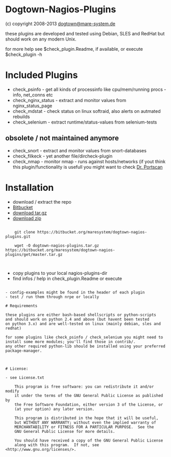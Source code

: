 # Dogtown-Nagios-Plugins 

(c) copyright 2008-2013 dogtown@mare-system.de

these plugins are developed and tested using Debian, SLES
and RedHat but should work on any modern Unix.

for more help see $check_plugin.Readme, if available, or 
execute $check_plugin -h 

# Included Plugins

- check_psinfo - get all kinds of processinfo like cpu/mem/running procs - info, net_conns etc
- check_nginx_status - extract and monitor values from nginx_status_page
- check_mdstat - check status on linux softraid, also alerts on autmated rebuilds
- check_selenium - extract runtime/status-values from selenium-tests


## obsolete / not maintained anymore

- check_snort - extract and monitor values from snort-databases
- check_filkeck - yet another file/dircheck-plugin
- check_nmap - monitor nmap - runs against hosts/networks (if yout think this plugin/functionality
  is usefull you might want to check [Dr. Portscan](https://git.lrz.de/?p=DrPortScan.git)


# Installation

- download / extract the repo
 - [Bitbucket ](https://bitbucket.org/maresystem/dogtown-nagios-plugins/src)
 - [download tar.gz](https://bitbucket.org/maresystem/dogtown-nagios-plugins/get/master.tar.gz) 
 - [download zip](https://bitbucket.org/maresystem/dogtown-nagios-plugins/get/master.zip)

~~~

    git clone https://bitbucket.org/maresystem/dogtown-nagios-plugins.git
    
    wget -O dogtown-nagios-plugins.tar.gz https://bitbucket.org/maresystem/dogtown-nagios-plugins/get/master.tar.gz
    
    
~~~

- copy plugins to your local nagios-plugins-dir
- find infos / help in check_plugin.Readme or execute 
~~~ check_plugin -h ~~~

- config-examples might be found in the header of each plugin
- test / run them through nrpe or locally

# Requirements 

these plugins are either bash-based shellscripts or python-scripts
and should work on python 2.4 and above (but havent been tested
on python 3.x) and are well-tested on linux (mainly debian, sles and 
redhat)

for some plugins like check_psinfo / check_selenium you might need to 
install some more modules; you'll find those in contrib/. 
any other required python-lib should be installed using your preferred 
package-manager.



# License: 

- see License.txt
    
    This program is free software: you can redistribute it and/or modify
    it under the terms of the GNU General Public License as published by
    the Free Software Foundation, either version 3 of the License, or
    (at your option) any later version.

    This program is distributed in the hope that it will be useful,
    but WITHOUT ANY WARRANTY; without even the implied warranty of
    MERCHANTABILITY or FITNESS FOR A PARTICULAR PURPOSE.  See the
    GNU General Public License for more details.

    You should have received a copy of the GNU General Public License
    along with this program.  If not, see <http://www.gnu.org/licenses/>.
